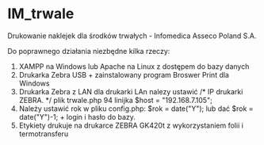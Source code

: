 # IM_trwale
Drukowanie naklejek dla środków trwałych - Infomedica Asseco Poland S.A. 

Do poprawnego działania niezbędne kilka rzeczy:
1. XAMPP na Windows lub Apache na Linux z dostępem do bazy danych
2. Drukarka Zebra USB + zainstalowany program Broswer Print dla Windows
3. Drukarka Zebra z LAN 
   dla drukarki LAn nalezy ustawić /* IP drukarki ZEBRA. */
   plik trwale.php 94 linijka     $host = "192.168.7.105";
3. Należy ustawić rok w pliku config.php:    $rok = date("Y");  lub dać $rok = date("Y")-1;  + login i hasło do bazy.
4. Etykiety drukuje na drukarce ZEBRA GK420t z wykorzystaniem folii i termotransferu
